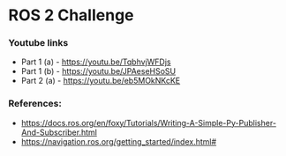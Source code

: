 # ROS 2 Challenge

### Youtube links

* Part 1 (a) - https://youtu.be/TqbhvjWFDjs
* Part 1 (b) - https://youtu.be/JPAeseHSoSU
* Part 2 (a) - https://youtu.be/eb5MOkNKcKE


### References:
* https://docs.ros.org/en/foxy/Tutorials/Writing-A-Simple-Py-Publisher-And-Subscriber.html
* https://navigation.ros.org/getting_started/index.html#

